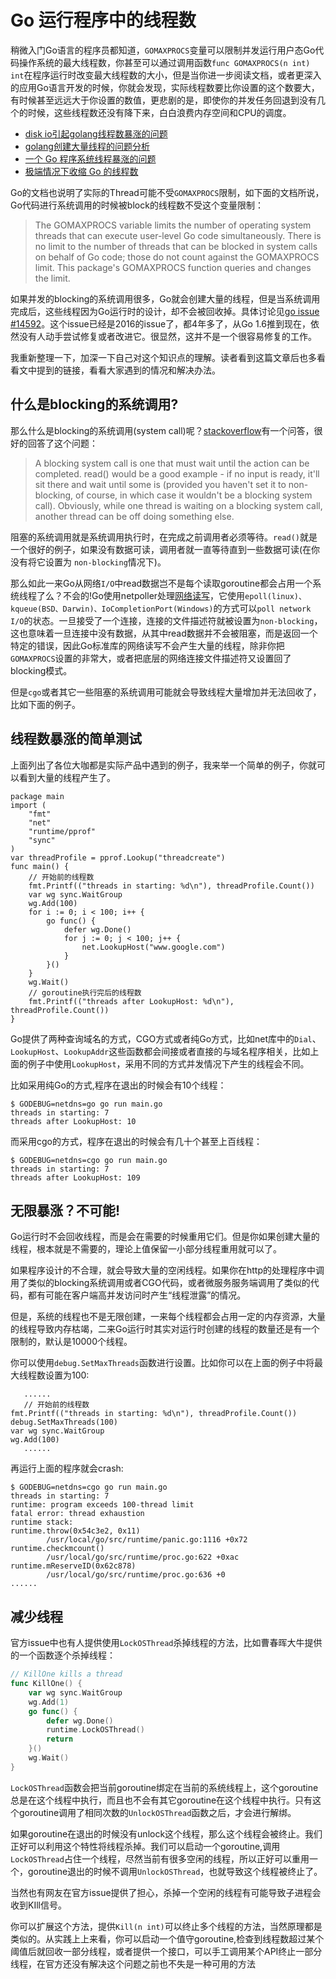 # Go 运行程序中的线程数

稍微入门Go语言的程序员都知道，`GOMAXPROCS`变量可以限制并发运行用户态Go代码操作系统的最大线程数，你甚至可以通过调用函数`func GOMAXPROCS(n int) int`在程序运行时改变最大线程数的大小，但是当你进一步阅读文档，或者更深入的应用Go语言开发的时候，你就会发现，实际线程数要比你设置的这个数要大，有时候甚至远远大于你设置的数值，更悲剧的是，即使你的并发任务回退到没有几个的时候，这些线程数还没有降下来，白白浪费内存空间和CPU的调度。

- [disk io引起golang线程数暴涨的问题](http://xiaorui.cc/archives/5171)
- [golang创建大量线程的问题分析](https://yuerblog.cc/2020/03/02/golang创建大量线程的问题分析/)
- [一个 Go 程序系统线程暴涨的问题](https://zhuanlan.zhihu.com/p/22474724)
- [极端情况下收缩 Go 的线程数](https://xargin.com/shrink-go-threads/)

Go的文档也说明了实际的Thread可能不受`GOMAXPROCS`限制，如下面的文档所说，Go代码进行系统调用的时候被block的线程数不受这个变量限制：

> The GOMAXPROCS variable limits the number of operating system threads that can execute user-level Go code simultaneously. There is no limit to the number of threads that can be blocked in system calls on behalf of Go code; those do not count against the GOMAXPROCS limit. This package's GOMAXPROCS function queries and changes the limit.

如果并发的blocking的系统调用很多，Go就会创建大量的线程，但是当系统调用完成后，这些线程因为Go运行时的设计，却不会被回收掉。具体讨论见[go issue #14592](https://github.com/golang/go/issues/14592)。这个issue已经是2016的issue了，都4年多了，从Go 1.6推到现在，依然没有人动手尝试修复或者改进它。很显然，这并不是一个很容易修复的工作。

我重新整理一下，加深一下自己对这个知识点的理解。读者看到这篇文章后也多看看文中提到的链接，看看大家遇到的情况和解决办法。

## 什么是blocking的系统调用?

那么什么是blocking的系统调用(system call)呢？[stackoverflow](https://stackoverflow.com/questions/19309136/what-is-meant-by-blocking-system-call/19313275)有一个问答，很好的回答了这个问题：

> A blocking system call is one that must wait until the action can be completed. read() would be a good example - if no input is ready, it'll sit there and wait until some is (provided you haven't set it to non-blocking, of course, in which case it wouldn't be a blocking system call). Obviously, while one thread is waiting on a blocking system call, another thread can be off doing something else.

阻塞的系统调用就是系统调用执行时，在完成之前调用者必须等待。`read()`就是一个很好的例子，如果没有数据可读，调用者就一直等待直到一些数据可读(在你没有将它设置为 `non-blocking`情况下)。

那么如此一来Go从网络`I/O`中read数据岂不是每个读取goroutine都会占用一个系统线程了么？不会的!Go使用netpoller处理[网络读写](https://morsmachine.dk/netpoller)，它使用`epoll(linux)、kqueue(BSD、Darwin)、IoCompletionPort(Windows)`的方式可以`poll network I/O`的状态。一旦接受了一个连接，连接的文件描述符就被设置为`non-blocking`，这也意味着一旦连接中没有数据，从其中read数据并不会被阻塞，而是返回一个特定的错误，因此Go标准库的网络读写不会产生大量的线程，除非你把`GOMAXPROCS`设置的非常大，或者把底层的网络连接文件描述符又设置回了blocking模式。

但是`cgo`或者其它一些阻塞的系统调用可能就会导致线程大量增加并无法回收了，比如下面的例子。

## 线程数暴涨的简单测试

上面列出了各位大咖都是实际产品中遇到的例子，我来举一个简单的例子，你就可以看到大量的线程产生了。

```
package main
import (
	"fmt"
	"net"
	"runtime/pprof"
	"sync"
)
var threadProfile = pprof.Lookup("threadcreate")
func main() {
	// 开始前的线程数
	fmt.Printf(("threads in starting: %d\n"), threadProfile.Count())
	var wg sync.WaitGroup
	wg.Add(100)
	for i := 0; i < 100; i++ {
		go func() {
			defer wg.Done()
			for j := 0; j < 100; j++ {
				net.LookupHost("www.google.com")
			}
		}()
	}
	wg.Wait()
	// goroutine执行完后的线程数
	fmt.Printf(("threads after LookupHost: %d\n"), threadProfile.Count())
}
```

Go提供了两种查询域名的方式，CGO方式或者纯Go方式，比如net库中的`Dial`、`LookupHost`、`LookupAddr`这些函数都会间接或者直接的与域名程序相关，比如上面的例子中使用`LookupHost`，采用不同的方式并发情况下产生的线程会不同。

比如采用纯Go的方式,程序在退出的时候会有10个线程：

```
$ GODEBUG=netdns=go go run main.go
threads in starting: 7
threads after LookupHost: 10
```

而采用cgo的方式，程序在退出的时候会有几十个甚至上百线程：

```
$ GODEBUG=netdns=cgo go run main.go
threads in starting: 7
threads after LookupHost: 109
```

## 无限暴涨？不可能!

Go运行时不会回收线程，而是会在需要的时候重用它们。但是你如果创建大量的线程，根本就是不需要的，理论上值保留一小部分线程重用就可以了。

如果程序设计的不合理，就会导致大量的空闲线程。如果你在http的处理程序中调用了类似的blocking系统调用或者CGO代码，或者微服务服务端调用了类似的代码，都有可能在客户端高并发访问时产生“线程泄露”的情况。

但是，系统的线程也不是无限创建，一来每个线程都会占用一定的内存资源，大量的线程导致内存枯竭，二来Go运行时其实对运行时创建的线程的数量还是有一个限制的，默认是10000个线程。

你可以使用`debug.SetMaxThreads`函数进行设置。比如你可以在上面的例子中将最大线程数设置为100:

```
   ......
   // 开始前的线程数
fmt.Printf(("threads in starting: %d\n"), threadProfile.Count())
debug.SetMaxThreads(100)
var wg sync.WaitGroup
wg.Add(100)
   ......
```

再运行上面的程序就会crash:

```
$ GODEBUG=netdns=cgo go run main.go
threads in starting: 7
runtime: program exceeds 100-thread limit
fatal error: thread exhaustion
runtime stack:
runtime.throw(0x54c3e2, 0x11)
        /usr/local/go/src/runtime/panic.go:1116 +0x72
runtime.checkmcount()
        /usr/local/go/src/runtime/proc.go:622 +0xac
runtime.mReserveID(0x62c878)
        /usr/local/go/src/runtime/proc.go:636 +0
......
```

## 减少线程

官方issue中也有人提供使用`LockOSThread`杀掉线程的方法，比如曹春晖大牛提供的一个函数逐个杀掉线程：

```go
// KillOne kills a thread
func KillOne() {
	var wg sync.WaitGroup
	wg.Add(1)
	go func() {
		defer wg.Done()
		runtime.LockOSThread()
		return
	}()
	wg.Wait()
}
```

`LockOSThread`函数会把当前goroutine绑定在当前的系统线程上，这个goroutine总是在这个线程中执行，而且也不会有其它goroutine在这个线程中执行。只有这个goroutine调用了相同次数的`UnlockOSThread`函数之后，才会进行解绑。

如果goroutine在退出的时候没有unlock这个线程，那么这个线程会被终止。我们正好可以利用这个特性将线程杀掉。我们可以启动一个goroutine,调用`LockOSThread`占住一个线程，尽然当前有很多空闲的线程，所以正好可以重用一个，goroutine退出的时候不调用`UnlockOSThread`，也就导致这个线程被终止了。

当然也有网友在官方issue提供了担心，杀掉一个空闲的线程有可能导致子进程会收到KIll信号。

你可以扩展这个方法，提供`Kill(n int)`可以终止多个线程的方法，当然原理都是类似的。从实践上上来看，你可以启动一个值守goroutine,检查到线程数超过某个阈值后就回收一部分线程，或者提供一个接口，可以手工调用某个API终止一部分线程，在官方还没有解决这个问题之前也不失是一种可用的方法